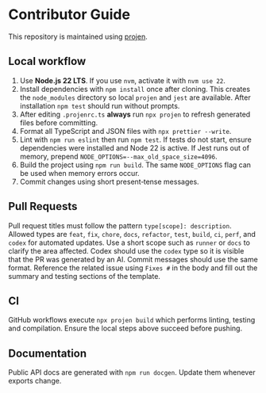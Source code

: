 # Contributor Guide

This repository is maintained using [projen](https://github.com/projen/projen).

## Local workflow

1. Use **Node.js 22 LTS**. If you use `nvm`, activate it with `nvm use 22`.
2. Install dependencies with `npm install` once after cloning.
   This creates the `node_modules` directory so local `projen` and `jest` are available.
   After installation `npm test` should run without prompts.
3. After editing `.projenrc.ts` **always** run `npx projen` to refresh generated
   files before committing.
4. Format all TypeScript and JSON files with `npx prettier --write`.
5. Lint with `npm run eslint` then run `npm test`.
   If tests do not start, ensure dependencies were installed and Node 22 is active.
   If Jest runs out of memory, prepend `NODE_OPTIONS=--max_old_space_size=4096`.
6. Build the project using `npm run build`.
   The same `NODE_OPTIONS` flag can be used when memory errors occur.
7. Commit changes using short present‑tense messages.

## Pull Requests

Pull request titles must follow the pattern `type[scope]: description`.
Allowed types are `feat`, `fix`, `chore`, `docs`, `refactor`, `test`, `build`,
`ci`, `perf`, and `codex` for automated updates. Use a short scope such as
`runner` or `docs` to clarify the area affected. Codex should use the `codex`
type so it is visible that the PR was generated by an AI. Commit messages should
use the same format. Reference the related issue using `Fixes #` in the body and
fill out the summary and testing sections of the template.

## CI

GitHub workflows execute `npx projen build` which performs linting, testing and compilation. Ensure the local steps above succeed before pushing.

## Documentation

Public API docs are generated with `npm run docgen`. Update them whenever exports change.
